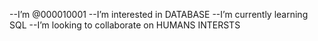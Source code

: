 --I’m @000010001
--I’m interested in DATABASE 
--I’m currently learning SQL
--I’m looking to collaborate on HUMANS INTERSTS 


<!---
000010001/000010001 is a ✨ special ✨ repository because its `README.md` (this file) appears on your GitHub profile.
You can click the Preview link to take a look at your changes.
--->

